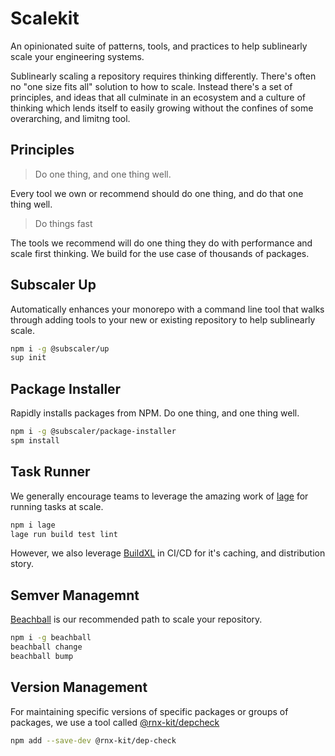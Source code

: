 # Scalekit

An opinionated suite of patterns, tools, and practices to help sublinearly scale your engineering systems.

Sublinearly scaling a repository requires thinking differently. There's often no "one size fits all" solution to how to scale. Instead there's a set of principles, and ideas that all culminate in an ecosystem and a culture of thinking which lends itself to easily growing without the confines of some overarching, and limitng tool.

## Principles

> Do one thing, and one thing well.

Every tool we own or recommend should do one thing, and do that one thing well.

> Do things fast

The tools we recommend will do one thing they do with performance and scale first thinking. We build for the use case of thousands of packages.

## Subscaler Up
Automatically enhances your monorepo with a command line tool that walks through adding tools to your new or existing
repository to help sublinearly scale.

```bash
npm i -g @subscaler/up
sup init
```

## Package Installer
Rapidly installs packages from NPM. Do one thing, and one thing well.

```bash
npm i -g @subscaler/package-installer
spm install
```

## Task Runner
We generally encourage teams to leverage the amazing work of [lage](https://github.com/microsoft/lage) for running tasks at scale.

```bash
npm i lage
lage run build test lint
```

However, we also leverage [BuildXL](https://github.com/microsoft/buildxl) in CI/CD for it's caching, and distribution story.


## Semver Managemnt
[Beachball](https://github.com/microsoft/beachball) is our recommended path to scale your repository.

```bash
npm i -g beachball
beachball change
beachball bump
```

## Version Management
For maintaining specific versions of specific packages or groups of packages, we use a tool called [@rnx-kit/depcheck](https://github.com/microsoft/rnx-kit/tree/main/packages/dep-check)

```bash
npm add --save-dev @rnx-kit/dep-check
```
